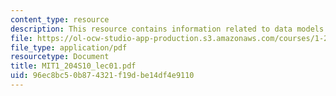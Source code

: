```yaml
---
content_type: resource
description: This resource contains information related to data models.
file: https://ol-ocw-studio-app-production.s3.amazonaws.com/courses/1-204-computer-algorithms-in-systems-engineering-spring-2010/96ec8bc50b874321f19dbe14df4e9110_MIT1_204S10_lec01.pdf
file_type: application/pdf
resourcetype: Document
title: MIT1_204S10_lec01.pdf
uid: 96ec8bc5-0b87-4321-f19d-be14df4e9110
---
```

